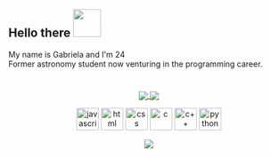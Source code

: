 ## Hello there <img src="https://media.giphy.com/media/mGcNjsfWAjY5AEZNw6/giphy.gif" width="50">

<p>My name is Gabriela and I'm 24</br>
  Former astronomy student now venturing in the programming career. 
</p>

#
  
<p align="center">
  <a href="https://github.com/anuraghazra/github-readme-stats">
    <img align="center" src="https://github-readme-stats.vercel.app/api?username=gvalnisio&show_icons=true&theme=radical&include_all_commits=true&count_private=true" />
  </a>
  <a href="https://github.com/anuraghazra/convoychat">
    <img align="center" src="https://github-readme-stats.vercel.app/api/top-langs/?username=gvalnisio&layout=compact&langs_count=8&theme=radical" />
  </a>
 </p>

<p align="center">
  <img src="https://cdn.jsdelivr.net/gh/devicons/devicon/icons/javascript/javascript-plain.svg" alt="javascript" height=40/>
  <img src="https://cdn.jsdelivr.net/gh/devicons/devicon/icons/html5/html5-plain-wordmark.svg" alt="html" height=40 />
  <img src="https://cdn.jsdelivr.net/gh/devicons/devicon/icons/css3/css3-plain-wordmark.svg" alt="css" height=40 />
  <img src="https://cdn.jsdelivr.net/gh/devicons/devicon/icons/c/c-plain.svg" alt="c" height=40 />
  <img src="https://cdn.jsdelivr.net/gh/devicons/devicon/icons/cplusplus/cplusplus-plain.svg" alt="c++" height=40 />
  <img src="https://cdn.jsdelivr.net/gh/devicons/devicon/icons/python/python-plain-wordmark.svg" alt="python" height=40 />
</p>

<p align="center">
  <a href="https://www.linkedin.com/in/gabriela-valnisio/"><img src="https://img.shields.io/badge/-LinkedIn-%230077B5?style=for-the-badge&       logo=linkedin&logoColor=white" target="_blank" ></a>  
</p>
